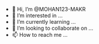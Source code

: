 - 👋 Hi, I’m @MOHAN123-MAKR
- 👀 I’m interested in ...
- 🌱 I’m currently learning ...
- 💞️ I’m looking to collaborate on ...
- 📫 How to reach me ...

<!---
MOHAN123-MAKR/MOHAN123-MAKR is a ✨ special ✨ repository because its `README.md` (this file) appears on your GitHub profile.
You can click the Preview link to take a look at your changes.
--->
